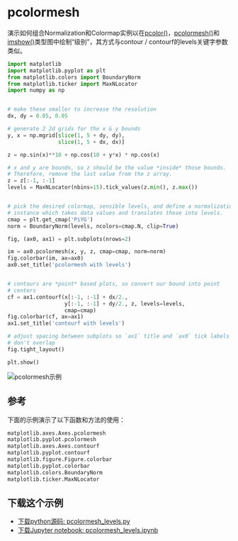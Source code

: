 # pcolormesh

演示如何组合Normalization和Colormap实例以在[pcolor()](https://matplotlib.org/api/_as_gen/matplotlib.axes.Axes.pcolor.html#matplotlib.axes.Axes.pcolor)，[pcolormesh()](https://matplotlib.org/api/_as_gen/matplotlib.axes.Axes.pcolormesh.html#matplotlib.axes.Axes.pcolormesh)和[imshow()](https://matplotlib.org/api/_as_gen/matplotlib.axes.Axes.imshow.html#matplotlib.axes.Axes.imshow)类型图中绘制“级别”，其方式与contour / contourf的levels关键字参数类似。

```python
import matplotlib
import matplotlib.pyplot as plt
from matplotlib.colors import BoundaryNorm
from matplotlib.ticker import MaxNLocator
import numpy as np


# make these smaller to increase the resolution
dx, dy = 0.05, 0.05

# generate 2 2d grids for the x & y bounds
y, x = np.mgrid[slice(1, 5 + dy, dy),
                slice(1, 5 + dx, dx)]

z = np.sin(x)**10 + np.cos(10 + y*x) * np.cos(x)

# x and y are bounds, so z should be the value *inside* those bounds.
# Therefore, remove the last value from the z array.
z = z[:-1, :-1]
levels = MaxNLocator(nbins=15).tick_values(z.min(), z.max())


# pick the desired colormap, sensible levels, and define a normalization
# instance which takes data values and translates those into levels.
cmap = plt.get_cmap('PiYG')
norm = BoundaryNorm(levels, ncolors=cmap.N, clip=True)

fig, (ax0, ax1) = plt.subplots(nrows=2)

im = ax0.pcolormesh(x, y, z, cmap=cmap, norm=norm)
fig.colorbar(im, ax=ax0)
ax0.set_title('pcolormesh with levels')


# contours are *point* based plots, so convert our bound into point
# centers
cf = ax1.contourf(x[:-1, :-1] + dx/2.,
                  y[:-1, :-1] + dy/2., z, levels=levels,
                  cmap=cmap)
fig.colorbar(cf, ax=ax1)
ax1.set_title('contourf with levels')

# adjust spacing between subplots so `ax1` title and `ax0` tick labels
# don't overlap
fig.tight_layout()

plt.show()
```

![pcolormesh示例](https://matplotlib.org/_images/sphx_glr_pcolormesh_levels_001.png)

## 参考

下面的示例演示了以下函数和方法的使用：

```python
matplotlib.axes.Axes.pcolormesh
matplotlib.pyplot.pcolormesh
matplotlib.axes.Axes.contourf
matplotlib.pyplot.contourf
matplotlib.figure.Figure.colorbar
matplotlib.pyplot.colorbar
matplotlib.colors.BoundaryNorm
matplotlib.ticker.MaxNLocator
```

## 下载这个示例

- [下载python源码: pcolormesh_levels.py](https://matplotlib.org/_downloads/pcolormesh_levels.py)
- [下载Jupyter notebook: pcolormesh_levels.ipynb](https://matplotlib.org/_downloads/pcolormesh_levels.ipynb)
